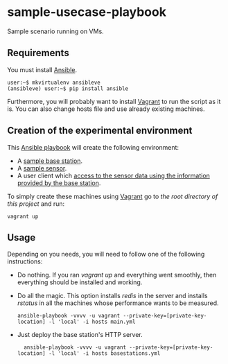 sample-usecase-playbook
=======================

Sample scenario running on VMs.

Requirements
------------

You must install [Ansible](http://www.ansible.com).

    user:~$ mkvirtualenv ansibleve
    (ansibleve) user:~$ pip install ansible

 
Furthermore, you will probably want to install [Vagrant](https://www.vagrantup.com/) to run the script as it is.
You can also change hosts file and use already existing machines.


Creation of the experimental environment
----------------------------------------

This [Ansible playbook](http://docs.ansible.com/playbooks.html) will create the following environment:

 * A [sample base station](https://github.com/lightsec/http_bs_lightsec).
 * A [sample sensor](https://github.com/lightsec/http_sensor_lighsec).
 * A user client which [access to the sensor data using the information provided by the base station](https://github.com/lightsec/liblightsec).

To simply create these machines using [Vagrant](https://www.vagrantup.com/) go to _the root directory of this project_ and run:

    vagrant up


Usage
-----

Depending on you needs, you will need to follow one of the following instructions:

* Do nothing.
  If you ran _vagrant up_ and everything went smoothly, then everything should be installed and working.

* Do all the magic.
  This option installs _redis_ in the server and installs _rstatus_ in all the machines whose performance wants to be measured.

      ansible-playbook -vvvv -u vagrant --private-key=[private-key-location] -l 'local' -i hosts main.yml

* Just deploy the base station's HTTP server.

        ansible-playbook -vvvv -u vagrant --private-key=[private-key-location] -l 'local' -i hosts basestations.yml

